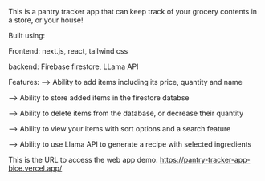 This is a pantry tracker app that can keep track of your grocery contents in a store, or your house! 

Built using:

Frontend: next.js, react, tailwind css

backend: Firebase firestore, LLama API


Features:
--> Ability to add items including its price, quantity and name

--> Ability to store added items in the firestore databse

--> Ability to delete items from the database, or decrease their quantity

--> Ability to view your items with sort options and a search feature 

--> Ability to use Llama API to generate a recipe with selected ingredients 

This is the URL to access the web app demo: https://pantry-tracker-app-bice.vercel.app/
